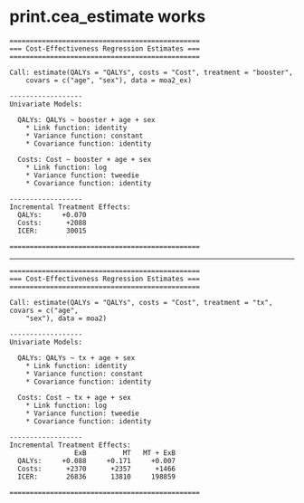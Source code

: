 # print.cea_estimate works

    ===============================================
    === Cost-Effectiveness Regression Estimates ===
    ===============================================
    
    Call: estimate(QALYs = "QALYs", costs = "Cost", treatment = "booster", 
        covars = c("age", "sex"), data = moa2_ex) 
    
    ------------------
    Univariate Models:
    
      QALYs: QALYs ~ booster + age + sex
        * Link function: identity 
        * Variance function: constant 
        * Covariance function: identity 
    
      Costs: Cost ~ booster + age + sex
        * Link function: log 
        * Variance function: tweedie 
        * Covariance function: identity 
    
    ------------------
    Incremental Treatment Effects:
      QALYs:     +0.070 
      Costs:      +2088 
      ICER:       30015 
    
    ===============================================

---

    ===============================================
    === Cost-Effectiveness Regression Estimates ===
    ===============================================
    
    Call: estimate(QALYs = "QALYs", costs = "Cost", treatment = "tx", covars = c("age", 
        "sex"), data = moa2) 
    
    ------------------
    Univariate Models:
    
      QALYs: QALYs ~ tx + age + sex
        * Link function: identity 
        * Variance function: constant 
        * Covariance function: identity 
    
      Costs: Cost ~ tx + age + sex
        * Link function: log 
        * Variance function: tweedie 
        * Covariance function: identity 
    
    ------------------
    Incremental Treatment Effects:
                    ExB         MT   MT + ExB 
      QALYs:     +0.088     +0.171     +0.007 
      Costs:      +2370      +2357      +1466 
      ICER:       26836      13810     198859 
    
    ===============================================

